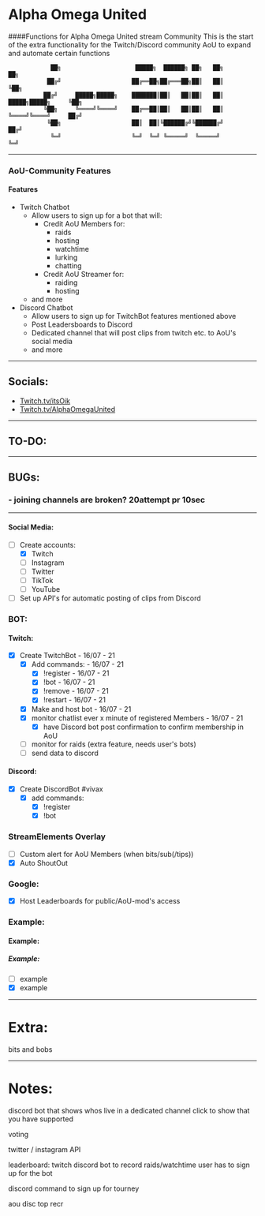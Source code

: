 <!-- Readme.md -->
<!-- Author: ItsOiK -->
<!-- Date: 10/07 - 2021 -->

# Alpha Omega United
####Functions for Alpha Omega United stream Community
This is the start of the extra functionality for the Twitch/Discord
community AoU to expand and automate certain functions


```
            ██╗                     █████╗  ██████╗ ██╗   ██╗                    ██╗
           ██╔╝                    ██╔══██╗██╔═══██╗██║   ██║                    ╚██╗
          ██╔╝     █████╗█████╗    ███████║██║   ██║██║   ██║    █████╗█████╗     ╚██╗
          ╚██╗     ╚════╝╚════╝    ██╔══██║██║   ██║██║   ██║    ╚════╝╚════╝     ██╔╝
           ╚██╗                    ██║  ██║╚██████╔╝╚██████╔╝                    ██╔╝
            ╚═╝                    ╚═╝  ╚═╝ ╚═════╝  ╚═════╝                     ╚═╝
```



---
### AoU-Community Features
#### Features
-   Twitch Chatbot
    -   Allow users to sign up for a bot that will:
		- Credit AoU Members for:
    		- raids
    		- hosting
    		- watchtime
    		- lurking
    		- chatting
		- Credit AoU Streamer for:
    		- raiding
    		- hosting
    - and more
-   Discord Chatbot
    -   Allow users to sign up for TwitchBot features mentioned above
    -   Post Leadersboards to Discord
    -   Dedicated channel that will post clips from twitch etc. to AoU's social media
    -   and more

---
## Socials:
-   [Twitch.tv/itsOik](https://www.twitch.tv/itsoik)
-   [Twitch.tv/AlphaOmegaUnited](https://www.twitch.tv/alphaomegaunited)
---

## TO-DO:
---

## BUGs:
### - joining channels are broken? 20attempt pr 10sec
---

#### Social Media:
- [ ] Create accounts:
  - [x] Twitch
  - [ ] Instagram
  - [ ] Twitter
  - [ ] TikTok
  - [ ] YouTube
- [ ] Set up API's for automatic posting of clips from Discord

### BOT:
#### Twitch:
- [x] Create TwitchBot  - 16/07 - 21
  - [x] Add commands:   - 16/07 - 21
    - [x] !register   - 16/07 - 21
    - [x] !bot <username>   - 16/07 - 21
    - [x] !remove  - 16/07 - 21
    - [x] !restart   - 16/07 - 21
  - [x] Make and host bot  - 16/07 - 21
  - [x] monitor chatlist ever x minute of registered Members  - 16/07 - 21
    - [x] have Discord bot post confirmation to confirm membership in AoU
  - [ ] monitor for raids (extra feature, needs user's bots)
  - [ ] send data to discord
#### Discord:
- [x] Create DiscordBot #vivax
  - [x] add commands:
    - [x] !register
    - [x] !bot <username>
### StreamElements Overlay
- [ ] Custom alert for AoU Members (when bits/sub(/tips))
- [x] Auto ShoutOut
### Google:
- [x] Host Leaderboards for public/AoU-mod's access
### Example:
#### Example:
##### Example:
- [ ] example
- [x] example
---
# Extra:
bits and bobs

---
# Notes:


discord bot that shows whos live in a dedicated channel
click to show that you have supported

voting

twitter / instagram API

leaderboard:
twitch discord bot to record raids/watchtime
user has to sign up for the bot

discord command to sign up for tourney

aou disc top recr